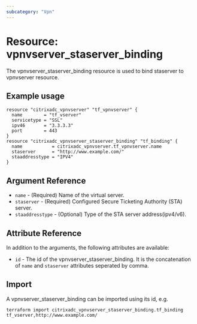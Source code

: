 ```yaml
---
subcategory: "Vpn"
---
```


# Resource: vpnvserver_staserver_binding

The vpnvserver_staserver_binding resource is used to bind staserver to vpnvserver resource.


## Example usage

```hcl
resource "citrixadc_vpnvserver" "tf_vpnvserver" {
  name        = "tf_vserver"
  servicetype = "SSL"
  ipv46       = "3.3.3.3"
  port        = 443
}
resource "citrixadc_vpnvserver_staserver_binding" "tf_binding" {
  name           = citrixadc_vpnvserver.tf_vpnvserver.name
  staserver      = "http://www.example.com/"
  staaddresstype = "IPV4"
}
```


## Argument Reference

* `name` - (Required) Name of the virtual server.
* `staserver` - (Required) Configured Secure Ticketing Authority (STA) server.
* `staaddresstype` - (Optional) Type of the STA server address(ipv4/v6).


## Attribute Reference

In addition to the arguments, the following attributes are available:

* `id` - The id of the vpnvserver_staserver_binding. It is the concatenation of `name` and `staserver` attributes seperated by comma.


## Import

A vpnvserver_staserver_binding can be imported using its id, e.g.

```shell
terraform import citrixadc_vpnvserver_staserver_binding.tf_binding tf_vserver,http://www.example.com/
```

